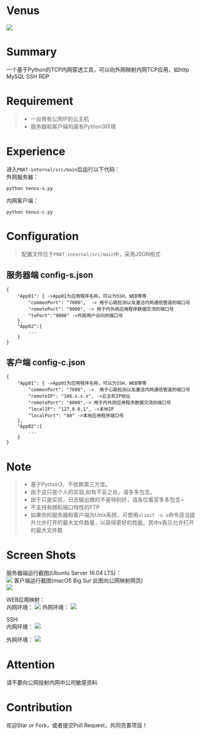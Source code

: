 # Venus
![](https://img.shields.io/badge/Python-3.x+-brightgreen.svg)
# Summary
一个基于Python的TCP内网穿透工具，可以向外网映射内网TCP应用，如http MySQL SSH RDP

# Requirement
> * 一台带有公网IP的云主机
> * 服务器和客户端均装有Python3环境

# Experience

进入`PNAT-internal/src/main`后运行以下代码：<br>
外网服务器：
```
python Venus-s.py
```
内网客户端：
```
python Venus-c.py
```

# Configuration
> 配置文件位于`PNAT-internal/src/main`中，采用JSON格式
## 服务器端 config-s.json
```
{
    "App01": { ->App01为应用程序名称，可以为SSH，WEB等等
        "commonPort": "7000",  -> 用于心跳检测以及激活内网通信管道的端口号
        "remotePort": "8000", -> 用于内外网应用程序数据交流的端口号
        "toPort":"9000" ->外部用户访问的端口号
    },
    "App02":{
        ...
    }
}
```
## 客户端 config-c.json
```
{
    "App01": { ->App01为应用程序名称，可以为SSH，WEB等等
        "commonPort": "7000", ->  用于心跳检测以及激活内网通信管道的端口号
        "remoteIP": "106.x.x.x", ->云主机IP地址
        "remotePort": "8000",-> 用于内外网应用程序数据交流的端口号
        "localIP": "127.0.0.1", ->本地IP
        "localPort": "80" ->本地应用程序端口号
    },
    "App02":{
        ...
    }
}
```

# Note
> * 基于Python3，不依赖第三方库。
> * 由于这只是个人的实验,如有不妥之处，请多多包含。
> * 由于只是实验，日志输出做的不是特别好，请各位看官多多包含~
> * 不支持有随机端口特性的FTP
> * 如果你的服务器和客户端为Unix系统，可使用`ulimit -n x`命令适当提升允许打开的最大文件数量，以获得更好的性能。其中x表示允许打开的最大文件数

# Screen Shots

服务器端运行截图(Ubuntu Server 16.04 LTS)：<br>
![](https://xxx.ilovefishc.com/album/202101/03/153356bscskubxycnzkkou.jpg)
客户端运行截图(macOS Big Sur 此图向公网映射网页)<br>
![](https://xxx.ilovefishc.com/album/202101/03/153409h66dia5h00fzusda.jpg)

WEB应用映射：<br>
内网环境：
![](https://img-blog.csdnimg.cn/20190623221123120.png?x-oss-process=image/watermark,type_ZmFuZ3poZW5naGVpdGk,shadow_10,text_aHR0cHM6Ly9ibG9nLmNzZG4ubmV0L21nc2t5MQ==,size_16,color_FFFFFF,t_70)
外网环境：
![](https://img-blog.csdnimg.cn/20190623221148508.png?x-oss-process=image/watermark,type_ZmFuZ3poZW5naGVpdGk,shadow_10,text_aHR0cHM6Ly9ibG9nLmNzZG4ubmV0L21nc2t5MQ==,size_16,color_FFFFFF,t_70)

SSH:<br>
内网环境：
![](https://xxx.ilovefishc.com/album/202101/08/085637mtaq8ujs80jjwlu5.png)

外网环境：
![](https://xxx.ilovefishc.com/album/202101/08/085637d3gq55q0u3fm5ngt.png)

# Attention
请不要向公网投射内网中公司敏感资料

# Contribution
欢迎Star or Fork，或者提交Pull Request，共同完善项目！
